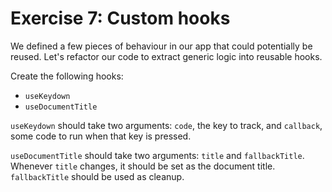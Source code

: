 # Exercise 7: Custom hooks

We defined a few pieces of behaviour in our app that could potentially be reused. Let's refactor our code to extract generic logic into reusable hooks.

Create the following hooks:

- `useKeydown`
- `useDocumentTitle`

`useKeydown` should take two arguments: `code`, the key to track, and `callback`, some code to run when that key is pressed.

`useDocumentTitle` should take two arguments: `title` and `fallbackTitle`. Whenever `title` changes, it should be set as the document title. `fallbackTitle` should be used as cleanup.
